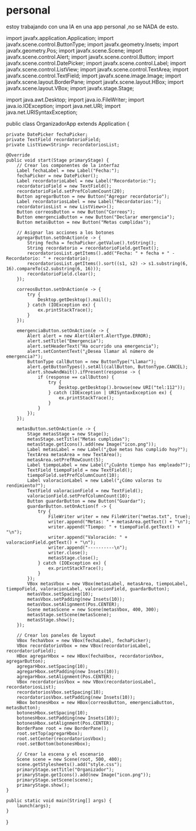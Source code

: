 # personal
estoy trabajando con una IA en una app personal ,no se NADA de esto.

import javafx.application.Application;
import javafx.scene.control.ButtonType;
import javafx.geometry.Insets;
import javafx.geometry.Pos;
import javafx.scene.Scene;
import javafx.scene.control.Alert;
import javafx.scene.control.Button;
import javafx.scene.control.DatePicker;
import javafx.scene.control.Label;
import javafx.scene.control.ListView;
import javafx.scene.control.TextArea;
import javafx.scene.control.TextField;
import javafx.scene.image.Image;
import javafx.scene.layout.BorderPane;
import javafx.scene.layout.HBox;
import javafx.scene.layout.VBox;
import javafx.stage.Stage;

import java.awt.Desktop;
import java.io.FileWriter;
import java.io.IOException;
import java.net.URI;
import java.net.URISyntaxException;

public class OrganizadorApp extends Application {

    private DatePicker fechaPicker;
    private TextField recordatorioField;
    private ListView<String> recordatoriosList;

    @Override
    public void start(Stage primaryStage) {
        // Crear los componentes de la interfaz
        Label fechaLabel = new Label("Fecha:");
        fechaPicker = new DatePicker();
        Label recordatorioLabel = new Label("Recordatorio:");
        recordatorioField = new TextField();
        recordatorioField.setPrefColumnCount(20);
        Button agregarButton = new Button("Agregar recordatorio");
        Label recordatoriosLabel = new Label("Recordatorios:");
        recordatoriosList = new ListView<>();
        Button correosButton = new Button("Correos");
        Button emergenciaButton = new Button("Declarar emergencia");
        Button metasButton = new Button("Metas cumplidas");

        // Asignar las acciones a los botones
        agregarButton.setOnAction(e -> {
            String fecha = fechaPicker.getValue().toString();
            String recordatorio = recordatorioField.getText();
            recordatoriosList.getItems().add("Fecha: " + fecha + " - Recordatorio: " + recordatorio);
            recordatoriosList.getItems().sort((s1, s2) -> s1.substring(6, 16).compareTo(s2.substring(6, 16)));
            recordatorioField.clear();
        });

        correosButton.setOnAction(e -> {
            try {
                Desktop.getDesktop().mail();
            } catch (IOException ex) {
                ex.printStackTrace();
            }
        });

        emergenciaButton.setOnAction(e -> {
            Alert alert = new Alert(Alert.AlertType.ERROR);
            alert.setTitle("Emergencia");
            alert.setHeaderText("Ha ocurrido una emergencia");
            alert.setContentText("¿Desea llamar al número de emergencia?");
            ButtonType callButton = new ButtonType("Llamar");
            alert.getButtonTypes().setAll(callButton, ButtonType.CANCEL);
            alert.showAndWait().ifPresent(response -> {
                if (response == callButton) {
                    try {
                        Desktop.getDesktop().browse(new URI("tel:112"));
                    } catch (IOException | URISyntaxException ex) {
                        ex.printStackTrace();
                    }
                }
            });
        });

        metasButton.setOnAction(e -> {
            Stage metasStage = new Stage();
            metasStage.setTitle("Metas cumplidas");
            metasStage.getIcons().add(new Image("icon.png"));
            Label metasLabel = new Label("¿Qué metas has cumplido hoy?");
            TextArea metasArea = new TextArea();
            metasArea.setPrefRowCount(5);
            Label tiempoLabel = new Label("¿Cuánto tiempo has empleado?");
            TextField tiempoField = new TextField();
            tiempoField.setPrefColumnCount(10);
            Label valoracionLabel = new Label("¿Cómo valoras tu rendimiento?");
            TextField valoracionField = new TextField();
            valoracionField.setPrefColumnCount(10);
            Button guardarButton = new Button("Guardar");
            guardarButton.setOnAction(f -> {
                try {
                    FileWriter writer = new FileWriter("metas.txt", true);
                    writer.append("Metas: " + metasArea.getText() + "\n");
                    writer.append("Tiempo: " + tiempoField.getText() + "\n");
                    writer.append("Valoración: " + valoracionField.getText() + "\n");
                    writer.append("----------\n");
                    writer.close();
                    metasStage.close();
                } catch (IOException ex) {
                    ex.printStackTrace();
                }
            });
            VBox metasVbox = new VBox(metasLabel, metasArea, tiempoLabel, tiempoField, valoracionLabel, valoracionField, guardarButton);
            metasVbox.setSpacing(10);
            metasVbox.setPadding(new Insets(10));
            metasVbox.setAlignment(Pos.CENTER);
            Scene metasScene = new Scene(metasVbox, 400, 300);
            metasStage.setScene(metasScene);
            metasStage.show();
        });

        // Crear los paneles de layout
        VBox fechaVbox = new VBox(fechaLabel, fechaPicker);
        VBox recordatorioVbox = new VBox(recordatorioLabel, recordatorioField);
        HBox agregarHbox = new HBox(fechaVbox, recordatorioVbox, agregarButton);
        agregarHbox.setSpacing(10);
        agregarHbox.setPadding(new Insets(10));
        agregarHbox.setAlignment(Pos.CENTER);
        VBox recordatoriosVbox = new VBox(recordatoriosLabel, recordatoriosList);
        recordatoriosVbox.setSpacing(10);
        recordatoriosVbox.setPadding(new Insets(10));
        HBox botonesHbox = new HBox(correosButton, emergenciaButton, metasButton);
        botonesHbox.setSpacing(10);
        botonesHbox.setPadding(new Insets(10));
        botonesHbox.setAlignment(Pos.CENTER);
        BorderPane root = new BorderPane();
        root.setTop(agregarHbox);
        root.setCenter(recordatoriosVbox);
        root.setBottom(botonesHbox);

        // Crear la escena y el escenario
        Scene scene = new Scene(root, 500, 400);
        scene.getStylesheets().add("style.css");
        primaryStage.setTitle("Organizador");
        primaryStage.getIcons().add(new Image("icon.png"));
        primaryStage.setScene(scene);
        primaryStage.show();
    }

    public static void main(String[] args) {
        launch(args);
    }
}

